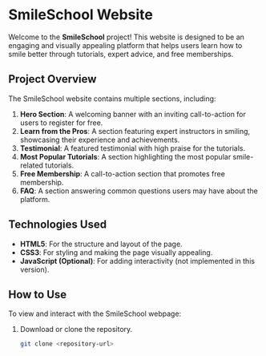 # SmileSchool Website

Welcome to the **SmileSchool** project! This website is designed to be an engaging and visually appealing platform that helps users learn how to smile better through tutorials, expert advice, and free memberships.

## Project Overview

The SmileSchool website contains multiple sections, including:

1. **Hero Section**: A welcoming banner with an inviting call-to-action for users to register for free.
2. **Learn from the Pros**: A section featuring expert instructors in smiling, showcasing their experience and achievements.
3. **Testimonial**: A featured testimonial with high praise for the tutorials.
4. **Most Popular Tutorials**: A section highlighting the most popular smile-related tutorials.
5. **Free Membership**: A call-to-action section that promotes free membership.
6. **FAQ**: A section answering common questions users may have about the platform.

## Technologies Used

- **HTML5**: For the structure and layout of the page.
- **CSS3**: For styling and making the page visually appealing.
- **JavaScript (Optional)**: For adding interactivity (not implemented in this version).

## How to Use

To view and interact with the SmileSchool webpage:

1. Download or clone the repository.
   ```bash
   git clone <repository-url>
